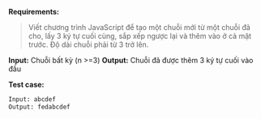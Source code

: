 **Requirements:**
> Viết chương trình JavaScript để tạo một chuỗi mới từ một chuỗi đã cho, lấy 3 ký tự cuối cùng, sắp xếp ngược lại và thêm vào ở cả mặt trước. Độ dài chuỗi phải từ 3 trở lên.

**Input:** Chuỗi bất kỳ (n >=3)
**Output:** Chuỗi đã được thêm 3 ký tự cuối vào đầu

**Test case:**

```bash
Input: abcdef
Output: fedabcdef
```
